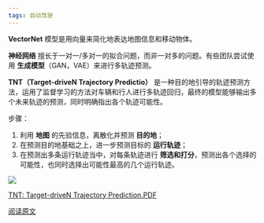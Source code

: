 ```yaml
---
tags: 自动驾驶
---
```


**VectorNet** 模型是用向量来简化地表达地图信息和移动物体。

**神经网络** 擅长于一对一/多对一的拟合问题，而非一对多的问题。有些团队尝试使用 **生成模型**（GAN，VAE）来进行多轨迹预测。

**TNT（Target-driveN Trajectory Predictio）** 是一种目的地引导的轨迹预测方法，运用了监督学习的方法对车辆和行人进行多轨迹回归，最终的模型能够输出多个未来轨迹的预测，同时明确指出各个轨迹可能性。

步骤：

1. 利用 **地图** 的先验信息，离散化并预测 **目的地**；
2. 在预测目的地基础之上，进一步预测目标的 **运行轨迹**；
3. 在预测出多条运行轨迹当中，对每条轨迹进行 **筛选和打分**，预测出各个选择的可能性，也同时选择出可能性最高的几个运行轨迹。

![](http://zhouzm.cn/DailyRead/assets/images/210927-Waymo-TNT-1.png)

[TNT: Target-driveN Trajectory Prediction.PDF](https://arxiv.org/pdf/2008.08294.pdf)

[阅读原文](https://www.toutiao.com/i6884889989134418436)

